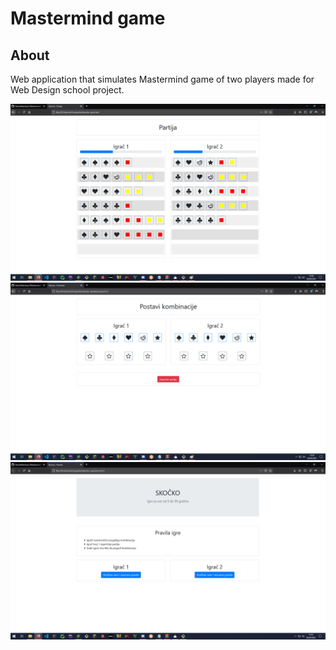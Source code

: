 # Mastermind game

## About
Web application that simulates Mastermind game of two players made for Web Design school project. 

<img src = "igra.png" width = "700">

<img src = "postavka.png" width = "700">

<img src = "uputstvo.png" width = "700">
